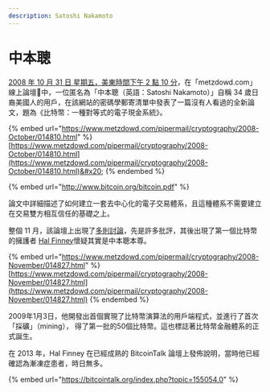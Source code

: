```yaml
---
description: Satoshi Nakamoto
---
```


# 中本聰

[2008 年 10 月 31 日 星期五，美東時間下午 2 點 10 分](https://www.metzdowd.com/pipermail/cryptography/2008-October/014810.html)，在「metzdowd.com」線上論壇中，一位匿名為「中本聰（英語：Satoshi Nakamoto）」自稱 34 歲日裔美國人的用戶，在該網站的密碼學郵寄清單中發表了一篇沒有人看過的全新論文，題為《比特幣：一種對等式的電子現金系統》。

{% embed url="https://www.metzdowd.com/pipermail/cryptography/2008-October/014810.html" %}
[https://www.metzdowd.com/pipermail/cryptography/2008-October/014810.html](https://www.metzdowd.com/pipermail/cryptography/2008-October/014810.html)&#x20;
{% endembed %}

{% embed url="http://www.bitcoin.org/bitcoin.pdf" %}

論文中詳細描述了如何建立一套去中心化的電子交易體系，且這種體系不需要建立在交易雙方相互信任的基礎之上。

整個 11 月，該論壇上出現了[多則討論](https://www.metzdowd.com/pipermail/cryptography/2008-November/thread.html#14817)，先是許多批評，其後出現了第一個比特幣的擁護者 [Hal Finney](https://www.metzdowd.com/pipermail/cryptography/2008-November/014827.html)懷疑其實是中本聰本尊。



{% embed url="https://www.metzdowd.com/pipermail/cryptography/2008-November/014827.html" %}
[https://www.metzdowd.com/pipermail/cryptography/2008-November/014827.html](https://www.metzdowd.com/pipermail/cryptography/2008-November/014827.html)
{% endembed %}

2009年1月3日，他開發出首個實現了比特幣演算法的用戶端程式，並進行了首次「採礦」（mining）， 得了第一批的50個比特幣。這也標誌著比特幣金融體系的正式誕生。

在 2013 年，Hal Finney 在已經成熟的 BitcoinTalk 論壇上發佈說明，當時他已經確認為漸凍症患者，時日無多。

{% embed url="https://bitcointalk.org/index.php?topic=155054.0" %}
